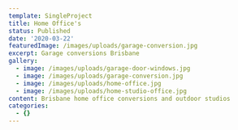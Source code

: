 ```yaml
---
template: SingleProject
title: Home Office's
status: Published
date: '2020-03-22'
featuredImage: /images/uploads/garage-conversion.jpg
excerpt: Garage conversions Brisbane
gallery:
  - image: /images/uploads/garage-door-windows.jpg
  - image: /images/uploads/garage-conversion.jpg
  - image: /images/uploads/home-office.jpg
  - image: /images/uploads/home-studio-office.jpg
content: Brisbane home office conversions and outdoor studios
categories:
  - {}
---
```


